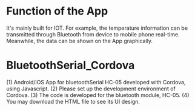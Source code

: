 # Function of the App
It's mainly built for IOT. For example, the temperature information can be transmitted through Bluetooth from device to mobile phone real-time. Meanwhile, the data can be shown on the App graphically. 

# BluetoothSerial_Cordova
(1) Android/iOS App for bluetoothSerial HC-05 developed with Cordova, using Javascript.
(2) Please set up the development environment of Cordova. 
(3) The code is developed for the bluetooth module, HC-05.
(4) You may download the HTML file to see its UI design. 
